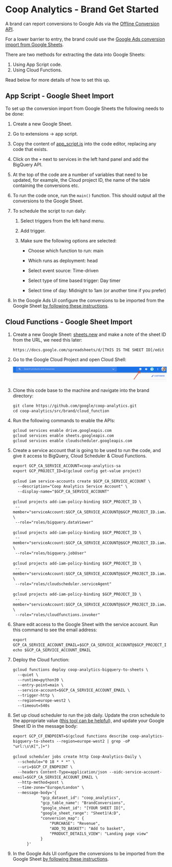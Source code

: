 # Coop Analytics - Brand Get Started

A brand can report conversions to Google Ads via the
[Offline Conversion API](https://developers.google.com/google-ads/api/docs/samples/upload-offline-conversion).

For a lower barrier to entry, the brand could use the
[Google Ads conversion import from Google Sheets](https://support.google.com/google-ads/answer/7014069?hl=en-GB).

There are two methods for extracting the data into Google Sheets:

1. Using App Script code.
2. Using Cloud Functions.

Read below for more details of how to set this up.

## App Script - Google Sheet Import

To set up the conversion import from Google Sheets the following needs to be
done:

1.  Create a new Google Sheet.

1.  Go to extensions -> app script.

1.  Copy the content of [app_script.js](../src/brand/app_script/code.js) into the
    code editor, replacing any code that exists.

1.  Click on the `+` next to services in the left hand panel and add the
    BigQuery API.

1.  At the top of the code are a number of variables that need to be updated,
    for example, the Cloud project ID, the name of the table containing the
    conversions etc.

1.  To run the code once, run the `main()` function. This should output all the
    conversions to the Google Sheet.

1.  To schedule the script to run daily:

    1.  Select triggers from the left hand menu.

    1.  Add trigger.

    1.  Make sure the following options are selected:

        -   Choose which function to run: main

        -   Which runs as deployment: head

        -   Select event source: Time-driven

        -   Select type of time based trigger: Day timer

        -   Select time of day: Midnight to 1am (or another time if you prefer)

1.  In the Google Ads UI configure the conversions to be imported from the
    Google Sheet
    [by following these instructions](https://support.google.com/google-ads/answer/7014069?hl=en-GB).


## Cloud Functions - Google Sheet Import

1. Create a new Google Sheet: [sheets.new](http://sheets.new) and make a
   note of the sheet ID from the URL, we need this later:

   ```
   https://docs.google.com/spreadsheets/d/[THIS IS THE SHEET ID]/edit
   ```

1. Go to the Google Cloud Project and open Cloud Shell:

    ![Cloud Shell Button](images/cloud_shell.png)

1. Clone this code base to the machine and navigate into the brand directory:

    ```
    git clone https://github.com/google/coop-analytics.git
    cd coop-analytics/src/brand/cloud_function
    ```

1. Run the following commands to enable the APIs:

    ```
   gcloud services enable drive.googleapis.com
   gcloud services enable sheets.googleapis.com
   gcloud services enable cloudscheduler.googleapis.com
   ```

1. Create a service account that is going to be used to run the code, and
   give it access to BigQuery, Cloud Scheduler & Cloud Functions.

   ```
   export GCP_CA_SERVICE_ACCOUNT=coop-analytics-sa
   export GCP_PROJECT_ID=$(gcloud config get-value project)

   gcloud iam service-accounts create $GCP_CA_SERVICE_ACCOUNT \
     --description="Coop Analytics Service Account" \
     --display-name="$GCP_CA_SERVICE_ACCOUNT"

   gcloud projects add-iam-policy-binding $GCP_PROJECT_ID \
    --member="serviceAccount:$GCP_CA_SERVICE_ACCOUNT@$GCP_PROJECT_ID.iam.gserviceaccount.com" \
    --role="roles/bigquery.dataViewer"

   gcloud projects add-iam-policy-binding $GCP_PROJECT_ID \
    --member="serviceAccount:$GCP_CA_SERVICE_ACCOUNT@$GCP_PROJECT_ID.iam.gserviceaccount.com" \
    --role="roles/bigquery.jobUser"

   gcloud projects add-iam-policy-binding $GCP_PROJECT_ID \
    --member="serviceAccount:$GCP_CA_SERVICE_ACCOUNT@$GCP_PROJECT_ID.iam.gserviceaccount.com" \
    --role="roles/cloudscheduler.serviceAgent"

   gcloud projects add-iam-policy-binding $GCP_PROJECT_ID \
    --member="serviceAccount:$GCP_CA_SERVICE_ACCOUNT@$GCP_PROJECT_ID.iam.gserviceaccount.com" \
    --role="roles/cloudfunctions.invoker"
   ```

1. Share edit access to the Google Sheet with the service account. Run this
   command to see the email address:

   ```
   export GCP_CA_SERVICE_ACCOUNT_EMAIL=$GCP_CA_SERVICE_ACCOUNT@$GCP_PROJECT_ID.iam.gserviceaccount.com
   echo $GCP_CA_SERVICE_ACCOUNT_EMAIL
   ```

1. Deploy the Cloud function:

   ```
   gcloud functions deploy coop-analytics-bigquery-to-sheets \
     --quiet \
     --runtime=python39 \
     --entry-point=main \
     --service-account=$GCP_CA_SERVICE_ACCOUNT_EMAIL \
     --trigger-http \
     --region=europe-west2 \
     --timeout=540s
   ```

1. Set up cloud scheduler to run the job daily. Update the cron schedule to
   the appropriate value ([this tool can be helpful](https://crontab.guru/)),
   and update your Google Sheet ID in the message body:

   ```
   export GCP_CF_ENDPOINT=$(gcloud functions describe coop-analytics-bigquery-to-sheets --region=europe-west2 | grep -oP "url:\s\K[^,]+")

   gcloud scheduler jobs create http Coop-Analytics-Daily \
     --schedule="0 18 * * *" \
     --uri=$GCP_CF_ENDPOINT \
     --headers Content-Type=application/json --oidc-service-account-email=$GCP_CA_SERVICE_ACCOUNT_EMAIL \
     --http-method=post \
     --time-zone="Europe/London" \
     --message-body='{
               "gcp_dataset_id": "coop_analytics",
               "gcp_table_name": "BrandConversions",
               "google_sheet_id": "[YOUR SHEET ID]",
               "google_sheet_range": "Sheet1!A:D",
               "conversion_map": {
                   "PURCHASE": "Revenue",
                   "ADD_TO_BASKET": "Add to basket",
                   "PRODUCT_DETAILS_VIEW": "Landing page view"
               }
         }'
   ```

1.  In the Google Ads UI configure the conversions to be imported from the
    Google Sheet
    [by following these instructions](https://support.google.com/google-ads/answer/7014069?hl=en-GB).

